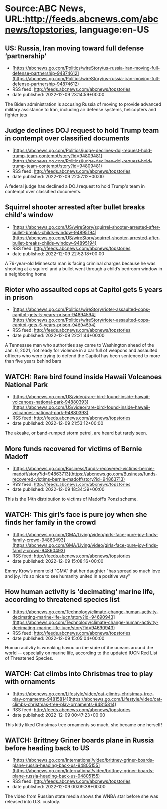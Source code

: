 # Source:ABC News, URL:http://feeds.abcnews.com/abcnews/topstories, language:en-US

## US: Russia, Iran moving toward full defense ‘partnership’
 - [https://abcnews.go.com/Politics/wireStory/us-russia-iran-moving-full-defense-partnership-94874612](https://abcnews.go.com/Politics/wireStory/us-russia-iran-moving-full-defense-partnership-94874612)
 - RSS feed: http://feeds.abcnews.com/abcnews/topstories
 - date published: 2022-12-09 23:14:59+00:00

The Biden administration is accusing Russia of moving to provide advanced military assistance to Iran, including air defense systems, helicopters and fighter jets

## Judge declines DOJ request to hold Trump team in contempt over classified documents
 - [https://abcnews.go.com/Politics/judge-declines-doj-request-hold-trump-team-contempt/story?id=94809481](https://abcnews.go.com/Politics/judge-declines-doj-request-hold-trump-team-contempt/story?id=94809481)
 - RSS feed: http://feeds.abcnews.com/abcnews/topstories
 - date published: 2022-12-09 22:57:12+00:00

A federal judge has declined a DOJ request to hold Trump's team in contempt over classified documents.

## Squirrel shooter arrested after bullet breaks child's window
 - [https://abcnews.go.com/US/wireStory/squirrel-shooter-arrested-after-bullet-breaks-childs-window-94895194](https://abcnews.go.com/US/wireStory/squirrel-shooter-arrested-after-bullet-breaks-childs-window-94895194)
 - RSS feed: http://feeds.abcnews.com/abcnews/topstories
 - date published: 2022-12-09 22:52:18+00:00

A 76-year-old Minnesota man is facing criminal charges because he was shooting at a squirrel and a bullet went through a child&rsquo;s bedroom window in a neighboring home

## Rioter who assaulted cops at Capitol gets 5 years in prison
 - [https://abcnews.go.com/Politics/wireStory/rioter-assaulted-cops-capitol-gets-5-years-prison-94894594](https://abcnews.go.com/Politics/wireStory/rioter-assaulted-cops-capitol-gets-5-years-prison-94894594)
 - RSS feed: http://feeds.abcnews.com/abcnews/topstories
 - date published: 2022-12-09 22:21:44+00:00

A Tennessee man who authorities say came to Washington ahead of the Jan. 6, 2021, riot ready for violence in a car full of weapons and assaulted officers who were trying to defend the Capitol has been sentenced to more than five years behind bars

## WATCH:  Rare bird found inside Hawaii Volcanoes National Park
 - [https://abcnews.go.com/US/video/rare-bird-found-inside-hawaii-volcanoes-national-park-94880393](https://abcnews.go.com/US/video/rare-bird-found-inside-hawaii-volcanoes-national-park-94880393)
 - RSS feed: http://feeds.abcnews.com/abcnews/topstories
 - date published: 2022-12-09 21:53:12+00:00

The akeake, or band-rumped storm petrel, are heard but rarely seen.

## More funds recovered for victims of Bernie Madoff
 - [https://abcnews.go.com/Business/funds-recovered-victims-bernie-madoff/story?id=94863713](https://abcnews.go.com/Business/funds-recovered-victims-bernie-madoff/story?id=94863713)
 - RSS feed: http://feeds.abcnews.com/abcnews/topstories
 - date published: 2022-12-09 18:34:39+00:00

This is the 14th distribution to victims of Madoff’s Ponzi scheme.

## WATCH:  This girl’s face is pure joy when she finds her family in the crowd
 - [https://abcnews.go.com/GMA/Living/video/girls-face-pure-joy-finds-family-crowd-94860493](https://abcnews.go.com/GMA/Living/video/girls-face-pure-joy-finds-family-crowd-94860493)
 - RSS feed: http://feeds.abcnews.com/abcnews/topstories
 - date published: 2022-12-09 15:08:16+00:00

Emmy Krow’s mom told "GMA" that her daughter "has spread so much love and joy. It’s so nice to see humanity united in a positive way"

## How human activity is 'decimating' marine life, according to threatened species list
 - [https://abcnews.go.com/Technology/climate-change-human-activity-decimating-marine-life-iucn/story?id=94690943](https://abcnews.go.com/Technology/climate-change-human-activity-decimating-marine-life-iucn/story?id=94690943)
 - RSS feed: http://feeds.abcnews.com/abcnews/topstories
 - date published: 2022-12-09 15:05:04+00:00

Human activity is wreaking havoc on the state of the oceans around the world -- especially on marine life, according to the updated IUCN Red List of Threatened Species.

## WATCH:  Cat climbs into Christmas tree to play with ornaments
 - [https://abcnews.go.com/Lifestyle/video/cat-climbs-christmas-tree-play-ornaments-94815814](https://abcnews.go.com/Lifestyle/video/cat-climbs-christmas-tree-play-ornaments-94815814)
 - RSS feed: http://feeds.abcnews.com/abcnews/topstories
 - date published: 2022-12-09 00:47:23+00:00

This kitty liked Christmas tree ornaments so much, she became one herself!

## WATCH:  Brittney Griner boards plane in Russia before heading back to US
 - [https://abcnews.go.com/International/video/brittney-griner-boards-plane-russia-heading-back-us-94805155](https://abcnews.go.com/International/video/brittney-griner-boards-plane-russia-heading-back-us-94805155)
 - RSS feed: http://feeds.abcnews.com/abcnews/topstories
 - date published: 2022-12-09 00:09:38+00:00

The video from Russian state media shows the WNBA star before she was released into U.S. custody.

